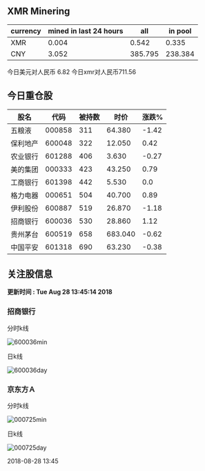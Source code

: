 ## XMR Minering

|currency|mined in last 24 hours|all|in pool|
|---|---|---|---|
|XMR|0.004|0.542|0.335|
|CNY|3.052|385.795|238.384|

今日美元对人民币 6.82	今日xmr对人民币711.56


## 今日重仓股 

|股名|代码|被持数|时价|涨跌%|
|---|---|---|---|---|
|五粮液|000858|311|64.380|-1.42|
|保利地产|600048|322|12.050|0.42|
|农业银行|601288|406|3.630|-0.27|
|美的集团|000333|423|43.250|0.79|
|工商银行|601398|442|5.530|0.0|
|格力电器|000651|504|40.700|0.89|
|伊利股份|600887|519|26.870|-1.18|
|招商银行|600036|530|28.860|1.12|
|贵州茅台|600519|658|683.040|-0.62|
|中国平安|601318|690|63.230|-0.38|

## 关注股信息
**更新时间 : Tue Aug 28 13:45:14 2018**
### 招商银行 
分时k线

![600036min](http://image.sinajs.cn/newchart/min/n/sh600036.gif)

日k线

![600036day](http://image.sinajs.cn/newchart/daily/n/sh600036.gif)

### 京东方Ａ 
分时k线

![000725min](http://image.sinajs.cn/newchart/min/n/sz000725.gif)

日k线

![000725day](http://image.sinajs.cn/newchart/daily/n/sz000725.gif)

2018-08-28 13:45